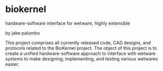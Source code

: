 # biokernel
hardware-software interface for wetware, highly extensible

by jake palumbo

This project comprises all currently released code, CAD designs, and protocols related to the BioKernel project. The object of this project is 
to create a unified hardware-software approach to interface with wetware systems to make designing, implementing, and testing various wetwares 
easier. 
